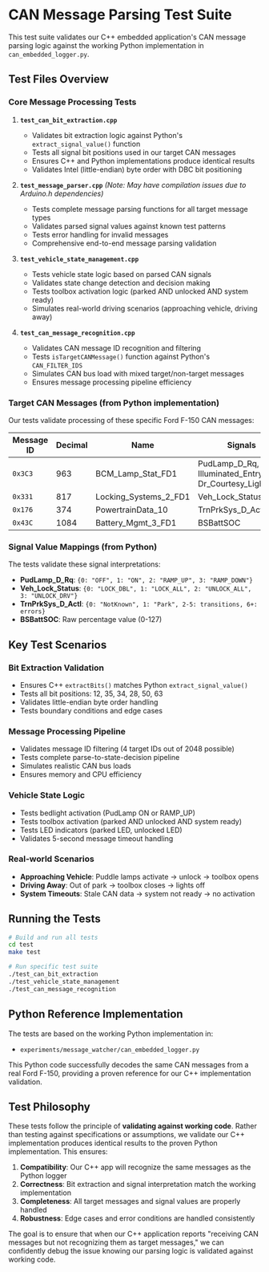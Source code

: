 # CAN Message Parsing Test Suite

This test suite validates our C++ embedded application's CAN message parsing logic against the working Python implementation in `can_embedded_logger.py`.

## Test Files Overview

### Core Message Processing Tests

1. **`test_can_bit_extraction.cpp`**
   - Validates bit extraction logic against Python's `extract_signal_value()` function
   - Tests all signal bit positions used in our target CAN messages
   - Ensures C++ and Python implementations produce identical results
   - Validates Intel (little-endian) byte order with DBC bit positioning

2. **`test_message_parser.cpp`** *(Note: May have compilation issues due to Arduino.h dependencies)*
   - Tests complete message parsing functions for all target message types
   - Validates parsed signal values against known test patterns
   - Tests error handling for invalid messages
   - Comprehensive end-to-end message parsing validation

3. **`test_vehicle_state_management.cpp`**
   - Tests vehicle state logic based on parsed CAN signals
   - Validates state change detection and decision making
   - Tests toolbox activation logic (parked AND unlocked AND system ready)
   - Simulates real-world driving scenarios (approaching vehicle, driving away)

4. **`test_can_message_recognition.cpp`**
   - Validates CAN message ID recognition and filtering
   - Tests `isTargetCANMessage()` function against Python's `CAN_FILTER_IDS`
   - Simulates CAN bus load with mixed target/non-target messages
   - Ensures message processing pipeline efficiency

### Target CAN Messages (from Python implementation)

Our tests validate processing of these specific Ford F-150 CAN messages:

| Message ID | Decimal | Name | Signals |
|------------|---------|------|---------|
| `0x3C3` | 963 | BCM_Lamp_Stat_FD1 | PudLamp_D_Rq, Illuminated_Entry_Stat, Dr_Courtesy_Light_Stat |
| `0x331` | 817 | Locking_Systems_2_FD1 | Veh_Lock_Status |
| `0x176` | 374 | PowertrainData_10 | TrnPrkSys_D_Actl |
| `0x43C` | 1084 | Battery_Mgmt_3_FD1 | BSBattSOC |

### Signal Value Mappings (from Python)

The tests validate these signal interpretations:

- **PudLamp_D_Rq**: `{0: "OFF", 1: "ON", 2: "RAMP_UP", 3: "RAMP_DOWN"}`
- **Veh_Lock_Status**: `{0: "LOCK_DBL", 1: "LOCK_ALL", 2: "UNLOCK_ALL", 3: "UNLOCK_DRV"}`
- **TrnPrkSys_D_Actl**: `{0: "NotKnown", 1: "Park", 2-5: transitions, 6+: errors}`
- **BSBattSOC**: Raw percentage value (0-127)

## Key Test Scenarios

### Bit Extraction Validation
- Ensures C++ `extractBits()` matches Python `extract_signal_value()`
- Tests all bit positions: 12, 35, 34, 28, 50, 63
- Validates little-endian byte order handling
- Tests boundary conditions and edge cases

### Message Processing Pipeline
- Validates message ID filtering (4 target IDs out of 2048 possible)
- Tests complete parse-to-state-decision pipeline
- Simulates realistic CAN bus loads
- Ensures memory and CPU efficiency

### Vehicle State Logic
- Tests bedlight activation (PudLamp ON or RAMP_UP)
- Tests toolbox activation (parked AND unlocked AND system ready)
- Tests LED indicators (parked LED, unlocked LED)
- Validates 5-second message timeout handling

### Real-world Scenarios
- **Approaching Vehicle**: Puddle lamps activate → unlock → toolbox opens
- **Driving Away**: Out of park → toolbox closes → lights off
- **System Timeouts**: Stale CAN data → system not ready → no activation

## Running the Tests

```bash
# Build and run all tests
cd test
make test

# Run specific test suite
./test_can_bit_extraction
./test_vehicle_state_management  
./test_can_message_recognition
```

## Python Reference Implementation

The tests are based on the working Python implementation in:
- `experiments/message_watcher/can_embedded_logger.py`

This Python code successfully decodes the same CAN messages from a real Ford F-150, providing a proven reference for our C++ implementation validation.

## Test Philosophy

These tests follow the principle of **validating against working code**. Rather than testing against specifications or assumptions, we validate our C++ implementation produces identical results to the proven Python implementation. This ensures:

1. **Compatibility**: Our C++ app will recognize the same messages as the Python logger
2. **Correctness**: Bit extraction and signal interpretation match the working implementation  
3. **Completeness**: All target messages and signal values are properly handled
4. **Robustness**: Edge cases and error conditions are handled consistently

The goal is to ensure that when our C++ application reports "receiving CAN messages but not recognizing them as target messages," we can confidently debug the issue knowing our parsing logic is validated against working code.

